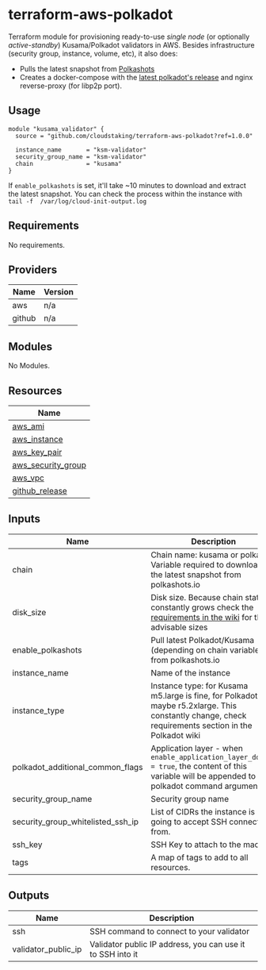# terraform-aws-polkadot

Terraform module for provisioning ready-to-use _single node_ (or optionally _active-standby_) Kusama/Polkadot validators in AWS. Besides infrastructure (security group, instance, volume, etc), it also does:

- Pulls the latest snapshot from [Polkashots](https://polkashots.io)
- Creates a docker-compose with the [latest polkadot's release](https://github.com/paritytech/polkadot/releases) and nginx reverse-proxy (for libp2p port).

## Usage

```hcl
module "kusama_validator" {
  source = "github.com/cloudstaking/terraform-aws-polkadot?ref=1.0.0"

  instance_name       = "ksm-validator"
  security_group_name = "ksm-validator"
  chain               = "kusama"
}
```

If `enable_polkashots` is set, it'll take ~10 minutes to download and extract the latest snapshot. You can check the process within the instance with `tail -f  /var/log/cloud-init-output.log`

<!-- BEGINNING OF PRE-COMMIT-TERRAFORM DOCS HOOK -->
## Requirements

No requirements.

## Providers

| Name | Version |
|------|---------|
| aws | n/a |
| github | n/a |

## Modules

No Modules.

## Resources

| Name |
|------|
| [aws_ami](https://registry.terraform.io/providers/hashicorp/aws/latest/docs/data-sources/ami) |
| [aws_instance](https://registry.terraform.io/providers/hashicorp/aws/latest/docs/resources/instance) |
| [aws_key_pair](https://registry.terraform.io/providers/hashicorp/aws/latest/docs/resources/key_pair) |
| [aws_security_group](https://registry.terraform.io/providers/hashicorp/aws/latest/docs/resources/security_group) |
| [aws_vpc](https://registry.terraform.io/providers/hashicorp/aws/latest/docs/data-sources/vpc) |
| [github_release](https://registry.terraform.io/providers/integrations/github/latest/docs/data-sources/release) |

## Inputs

| Name | Description | Type | Default | Required |
|------|-------------|------|---------|:--------:|
| chain | Chain name: kusama or polkadot. Variable required to download the latest snapshot from polkashots.io | `string` | `"kusama"` | no |
| disk\_size | Disk size. Because chain state constantly grows check the [requirements in the wiki](https://guide.kusama.network/docs/en/mirror-maintain-guides-how-to-validate-kusama) for the advisable sizes | `number` | `200` | no |
| enable\_polkashots | Pull latest Polkadot/Kusama (depending on chain variable) from polkashots.io | `bool` | `true` | no |
| instance\_name | Name of the instance | `string` | `"validator"` | no |
| instance\_type | Instance type: for Kusama m5.large is fine, for Polkadot maybe r5.2xlarge. This constantly change, check requirements section in the Polkadot wiki | `string` | `"m5.large"` | no |
| polkadot\_additional\_common\_flags | Application layer - when `enable_application_layer_docker = true`, the content of this variable will be appended to the polkadot command arguments | `string` | `""` | no |
| security\_group\_name | Security group name | `string` | `""` | no |
| security\_group\_whitelisted\_ssh\_ip | List of CIDRs the instance is going to accept SSH connections from. | `string` | `"0.0.0.0/0"` | no |
| ssh\_key | SSH Key to attach to the machine | `any` | n/a | yes |
| tags | A map of tags to add to all resources. | `map(string)` | `{}` | no |

## Outputs

| Name | Description |
|------|-------------|
| ssh | SSH command to connect to your validator |
| validator\_public\_ip | Validator public IP address, you can use it to SSH into it |
<!-- END OF PRE-COMMIT-TERRAFORM DOCS HOOK -->

